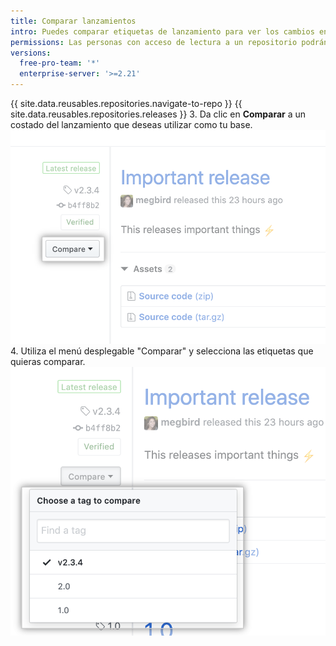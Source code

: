 ```yaml
---
title: Comparar lanzamientos
intro: Puedes comparar etiquetas de lanzamiento para ver los cambios en tu repositorio entre diferentes lanzamientos.
permissions: Las personas con acceso de lectura a un repositorio podrán ver y comparar los lanzamientos.
versions:
  free-pro-team: '*'
  enterprise-server: '>=2.21'
---
```


{{ site.data.reusables.repositories.navigate-to-repo }}
{{ site.data.reusables.repositories.releases }}
3. Da clic en **Comparar** a un costado del lanzamiento que deseas utilizar como tu base. ![Menú de comparación de etiquetas de lanzamiento](/assets/images/help/releases/compare-tags-menu.png)
4. Utiliza el menú desplegable "Comparar" y selecciona las etiquetas que quieras comparar. ![Opciones del menú de comparación de etiquetas de lanzamiento](/assets/images/help/releases/compare-tags-menu-options.png)
